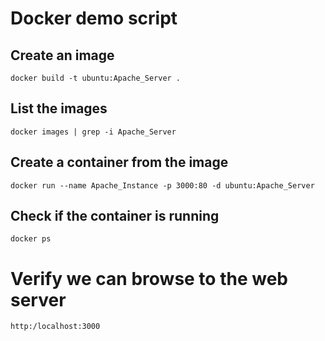 # Docker demo script

## Create an image
```
docker build -t ubuntu:Apache_Server .
```

## List the images
```
docker images | grep -i Apache_Server
```

## Create a container from the image
```
docker run --name Apache_Instance -p 3000:80 -d ubuntu:Apache_Server
```

## Check if the container is running
```
docker ps
```

# Verify we can browse to the web server
```
http:/localhost:3000
```